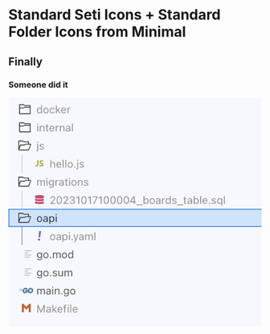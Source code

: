 # Standard Seti Icons + Standard Folder Icons from Minimal
## Finally
### Someone did it
![Alt text](image.png)
